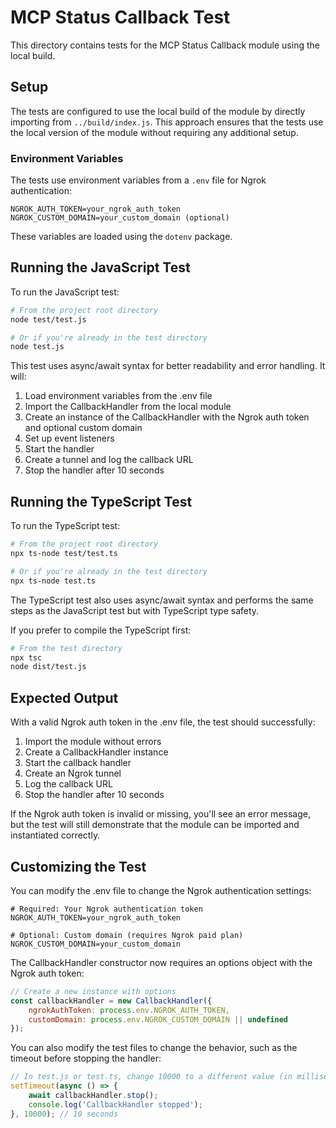 # MCP Status Callback Test

This directory contains tests for the MCP Status Callback module using the local build.

## Setup

The tests are configured to use the local build of the module by directly importing from `../build/index.js`. This approach ensures that the tests use the local version of the module without requiring any additional setup.

### Environment Variables

The tests use environment variables from a `.env` file for Ngrok authentication:

```
NGROK_AUTH_TOKEN=your_ngrok_auth_token
NGROK_CUSTOM_DOMAIN=your_custom_domain (optional)
```

These variables are loaded using the `dotenv` package.

## Running the JavaScript Test

To run the JavaScript test:

```bash
# From the project root directory
node test/test.js

# Or if you're already in the test directory
node test.js
```

This test uses async/await syntax for better readability and error handling. It will:
1. Load environment variables from the .env file
2. Import the CallbackHandler from the local module
3. Create an instance of the CallbackHandler with the Ngrok auth token and optional custom domain
4. Set up event listeners
5. Start the handler
6. Create a tunnel and log the callback URL
7. Stop the handler after 10 seconds

## Running the TypeScript Test

To run the TypeScript test:

```bash
# From the project root directory
npx ts-node test/test.ts

# Or if you're already in the test directory
npx ts-node test.ts
```

The TypeScript test also uses async/await syntax and performs the same steps as the JavaScript test but with TypeScript type safety.

If you prefer to compile the TypeScript first:

```bash
# From the test directory
npx tsc
node dist/test.js
```

## Expected Output

With a valid Ngrok auth token in the .env file, the test should successfully:
1. Import the module without errors
2. Create a CallbackHandler instance
3. Start the callback handler
4. Create an Ngrok tunnel
5. Log the callback URL
6. Stop the handler after 10 seconds

If the Ngrok auth token is invalid or missing, you'll see an error message, but the test will still demonstrate that the module can be imported and instantiated correctly.

## Customizing the Test

You can modify the .env file to change the Ngrok authentication settings:

```
# Required: Your Ngrok authentication token
NGROK_AUTH_TOKEN=your_ngrok_auth_token

# Optional: Custom domain (requires Ngrok paid plan)
NGROK_CUSTOM_DOMAIN=your_custom_domain
```

The CallbackHandler constructor now requires an options object with the Ngrok auth token:

```javascript
// Create a new instance with options
const callbackHandler = new CallbackHandler({
    ngrokAuthToken: process.env.NGROK_AUTH_TOKEN,
    customDomain: process.env.NGROK_CUSTOM_DOMAIN || undefined
});
```

You can also modify the test files to change the behavior, such as the timeout before stopping the handler:

```javascript
// In test.js or test.ts, change 10000 to a different value (in milliseconds)
setTimeout(async () => {
    await callbackHandler.stop();
    console.log('CallbackHandler stopped');
}, 10000); // 10 seconds
```
